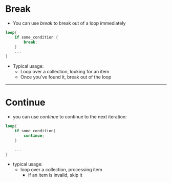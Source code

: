 # Break
- You can use *break* to break out of a loop immediately
```rust
loop{
	if some_condition {
		break;	
	}
	...
}
```

- Typical usage:
	- Loop over a collection, looking for an item
	- Once you've found it, break out of the loop
----
# Continue
- you can use *continue* to continue to the next iteration:
```rust
loop{
	if some_condition{
		continue;	
	}

	...
}
```
- typical usage:
	- loop over a collection, processing item
		- if an item is invalid, skip it
